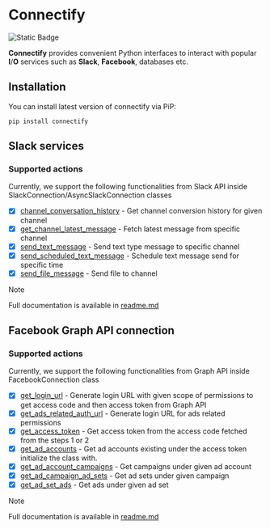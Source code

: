 # Connectify

![Static Badge](https://img.shields.io/badge/version-0.1.6-green)

**Connectify** provides convenient Python interfaces to interact with popular **I**/**O** services such as **Slack**,
**Facebook**, databases etc.

## Installation
You can install latest version of connectify via PiP:
```shell
pip install connectify
```

## Slack services

### Supported actions

Currently, we support the following functionalities from Slack API inside SlackConnection/AsyncSlackConnection classes

- [x] [channel_conversation_history](https://github.com/muladzevitali/connectify/blob/main/connectify/slack_services/slack_connection.py) - Get channel conversion history for
  given channel
- [x] [get_channel_latest_message](https://github.com/muladzevitali/connectify/blob/main/connectify/slack_services/slack_connection.py) - Fetch latest message from specific
  channel
- [x] [send_text_message](https://github.com/muladzevitali/connectify/blob/main/connectify/slack_services/slack_connection.py) - Send text type message to specific channel
- [x] [send_scheduled_text_message](https://github.com/muladzevitali/connectify/blob/main/connectify/slack_services/slack_connection.py) - Schedule text message send for
  specific time
- [x] [send_file_message](https://github.com/muladzevitali/connectify/blob/main/connectify/slack_services/slack_connection.py) - Send file to channel

> [!NOTE]
> Full documentation is available in [readme.md](https://github.com/muladzevitali/connectify/blob/main/connectify/slack_services/readme.md)

## Facebook Graph API connection

### Supported actions

Currently, we support the following functionalities from Graph API inside FacebookConnection class

- [x] [get_login_url](https://github.com/muladzevitali/connectify/blob/main/connectify/facebook_services/facebook_connection.py) - Generate login URL with given scope of permissions to get access code
  and
  then access token from Graph API
- [x] [get_ads_related_auth_url](https://github.com/muladzevitali/connectify/blob/main/connectify/facebook_services/facebook_connection.py) - Generate login URL for ads related permissions
- [x] [get_access_token](https://github.com/muladzevitali/connectify/blob/main/connectify/facebook_services/facebook_connection.py) - Get access token from the access code fetched from the steps 1 or 2
- [x] [get_ad_accounts](https://github.com/muladzevitali/connectify/blob/main/connectify/facebook_services/facebook_connection.py) - Get ad accounts existing under the access token initialize the class
  with.
- [x] [get_ad_account_campaigns](https://github.com/muladzevitali/connectify/blob/main/connectify/facebook_services/facebook_connection.py) - Get campaigns under given ad account
- [x] [get_ad_campaign_ad_sets](https://github.com/muladzevitali/connectify/blob/main/connectify/facebook_services/facebook_connection.py) - Get ad sets under given campaign
- [x] [get_ad_set_ads](https://github.com/muladzevitali/connectify/blob/main/connectify/facebook_services/facebook_connection.py) - Get ads under given ad set

> [!NOTE]
> Full documentation is available in [readme.md](https://github.com/muladzevitali/connectify/blob/main/connectify/facebook_services/readme.md)
